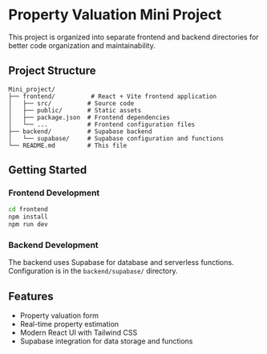 # Property Valuation Mini Project

This project is organized into separate frontend and backend directories for better code organization and maintainability.

## Project Structure

```
Mini_project/
├── frontend/          # React + Vite frontend application
│   ├── src/          # Source code
│   ├── public/       # Static assets
│   ├── package.json  # Frontend dependencies
│   └── ...           # Frontend configuration files
├── backend/          # Supabase backend
│   └── supabase/     # Supabase configuration and functions
└── README.md         # This file
```

## Getting Started

### Frontend Development
```bash
cd frontend
npm install
npm run dev
```

### Backend Development
The backend uses Supabase for database and serverless functions. Configuration is in the `backend/supabase/` directory.

## Features
- Property valuation form
- Real-time property estimation
- Modern React UI with Tailwind CSS
- Supabase integration for data storage and functions

